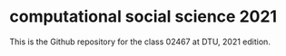 # computational social science 2021
This is the Github repository for the class 02467 at DTU, 2021 edition.
